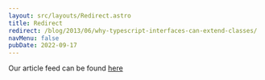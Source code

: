 ```yaml
---
layout: src/layouts/Redirect.astro
title: Redirect
redirect: /blog/2013/06/why-typescript-interfaces-can-extend-classes/
navMenu: false
pubDate: 2022-09-17
---
```

<div>
Our article feed can be found <a href="/blog/2013/06/why-typescript-interfaces-can-extend-classes/">here</a>
</div>
